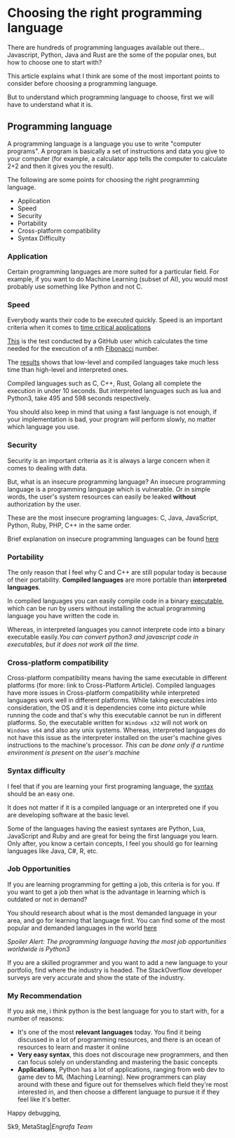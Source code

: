 # Choosing the right programming language

There are hundreds of programming languages available out there... Javascript, Python, Java and Rust are the some of the popular ones, but how to choose one to start with?

This article explains what I think are some of the most important points to consider before choosing a programming language.

But to understand which programming language to choose,
first we will have to understand what it is.

## Programming language

A programming language is a language you use to write "computer programs". A program is basically a set of instructions and data you give to your computer (for example, a calculator app tells the computer to calculate 2+2 and then it gives you the result).

The following are some points for choosing the right programming language.
- Application
- Speed
- Security
- Portability
- Cross-platform compatibility
- Syntax Difficulty

### Application
Certain programming languages are more suited for a particular field. For example, if you want to do Machine Learning (subset of AI), you would most probably use something like Python and not C.

### Speed
Everybody wants their code to be executed quickly. Speed is an important criteria when it comes to [time critical applications](https://www.sciencedirect.com/science/article/pii/S1877050915030653)

[This](https://github.com/drujensen/fib) is the test conducted by a GitHub user which calculates the time needed for the execution of a nth [Fibonacci](https://en.wikipedia.org/wiki/Fibonacci_number) number.

The [results]() shows that low-level and compiled languages take much less time than high-level and interpreted ones.

Compiled languages such as C, C++, Rust, Golang all complete the execution in under 10 seconds.
But interpreted languages such as lua and Python3, take 495 and 598 seconds respectively.

You should also keep in mind that using a fast language is not enough, if your implementation is bad, your program will perform slowly, no matter which language you use.

### Security
Security is an important criteria as it is always a large concern when it comes to dealing with data.

But, what is an insecure programming language? An insecure programming language is a programming language which is vulnerable. Or in simple words, the user's system resources can easily be leaked **without** authorization by the user.

These are the most insecure programing languages: C, Java, JavaScript, Python, Ruby, PHP, C++ in the same order.

Brief explanation on insecure programming languages can be found [here](https://www.zdnet.com/article/which-are-the-most-insecure-programming-languages/)

### Portability
The only reason that I feel why C and C++ are still popular today is because of their portability.
**Compiled languages** are more portable than **interpreted languages**.

In compiled languages you can easily compile code in a binary [executable](https://en.wikipedia.org/wiki/Executable), which can be run by users without installing the actual programming language you have written the code in.

Whereas, in interpreted languages you cannot interprete code into a binary executable easily.*You can convert python3 and javascript code in executables, but it does not work all the time.*

### Cross-platform compatibility
Cross-platform compatibility means having the same executable in different platforms (for more: link to Cross-Platform Article).
Compiled languages have more issues in Cross-platform compatibility while interpreted languages work well in different platforms.
While taking executables into consideration, the OS and it is dependencies come into picture while running the code and that's why this executable cannot be run in different platforms.
So, the executable written for `Windows x32` will not work on `Windows x64` and also any unix systems.
Whereas, interpreted languages do not have this issue as the interpreter installed on the user's machine gives instructions to the machine's processor.
*This can be done only if a runtime environment is present on the user's machine*

### Syntax difficulty
I feel that if you are learning your first programing language, the [syntax](https://en.wikipedia.org/wiki/Syntax) should be an easy one.

It does not matter if it is a compiled language or an interpreted one if you are developing software at the basic level.

Some of the languages having the easiest syntaxes are Python, Lua, JavaScript and Ruby and are great for being the first language you learn.
Only after, you know a certain concepts, I feel you should go for learning languages like Java, C#, R, etc.

### Job Opportunities
If you are learning programming for getting a job, this criteria is for you. 
If you want to get a job then what is the advantage in learning which is outdated or not in demand?

You should research about what is the most demanded language in your area, and go for learning that language first.
You can find some of the most popular and demanded languages in the world [here](https://towardsdatascience.com/top-10-in-demand-programming-languages-to-learn-in-2020-4462eb7d8d3e)

*Spoiler Alert: The programming language having the most job opportunities worldwide is Python3*

If you are a skilled programmer and you want to add a new language to your portfolio, find where the industry is headed. 
The StackOverflow developer surveys are very accurate and show the state of the industry. 

### My Recommendation
If you ask me, i think python is the best language for you to start with, for a number of reasons:
- It's one of the most **relevant languages** today. You find it being discussed in a lot of programming resources, and there is an ocean of resources to learn and master it online
- **Very easy syntax**, this does not discourage new programmers, and then can focus solely on understanding and mastering the basic concepts
- **Applications**, Python has a lot of applications, ranging from web dev to game dev to ML (Maching Learning). New programmers can play around with these and figure out for themselves which field they're most interested in, and then choose a different language to pursue it if they feel like it's better.


Happy debugging,

Sk9, MetaStag|_Engrafa Team_

